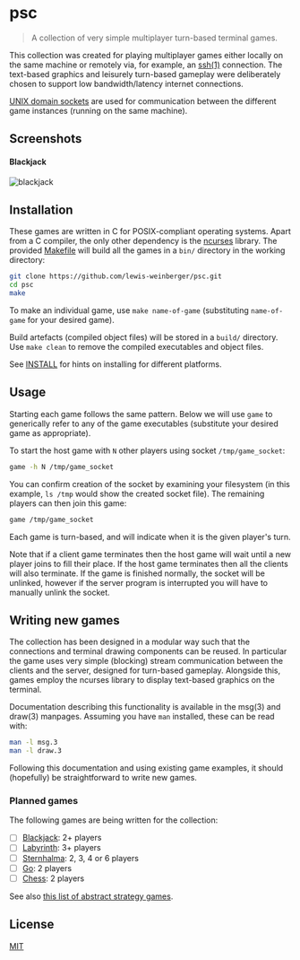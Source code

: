 # psc
> A collection of very simple multiplayer turn-based terminal games. 

This collection was created for playing multiplayer games either locally on the same machine or remotely via, for example, an [ssh(1)](https://man.openbsd.org/ssh) connection. The text-based graphics and leisurely turn-based gameplay were deliberately chosen to support low bandwidth/latency internet connections.

[UNIX domain sockets](https://en.wikipedia.org/wiki/Unix_domain_socket) are used for communication between the different game instances (running on the same machine).

## Screenshots

#### Blackjack
![blackjack](./img/blackjack.gif)

## Installation

These games are written in C for POSIX-compliant operating systems. Apart from a C compiler, the only other dependency is the [ncurses](https://invisible-island.net/ncurses/#downloads) library. The provided [Makefile](./Makefile) will build all the games in a `bin/` directory in the working directory:

```sh
git clone https://github.com/lewis-weinberger/psc.git
cd psc
make
```

To make an individual game, use `make name-of-game` (substituting `name-of-game` for your desired game).

Build artefacts (compiled object files) will be stored in a `build/` directory. Use `make clean` to remove the compiled executables and object files.

See [INSTALL](./INSTALL.md) for hints on installing for different platforms.

## Usage

Starting each game follows the same pattern. Below we will use `game` to generically refer to any of the game executables (substitute your desired game as appropriate).

To start the host game with `N` other players using socket `/tmp/game_socket`:
```sh
game -h N /tmp/game_socket
```
You can confirm creation of the socket by examining your filesystem (in this example, `ls /tmp` would show the created socket file). The remaining players can then join this game:
```sh
game /tmp/game_socket
```

Each game is turn-based, and will indicate when it is the given player's turn. 

Note that if a client game terminates then the host game will wait until a new player joins to fill their place. If the host game terminates then all the clients will also terminate. If the game is finished normally, the socket will be unlinked, however if the server program is interrupted you will have to manually unlink the socket.

## Writing new games

The collection has been designed in a modular way such that the connections and terminal drawing components can be reused. In particular the game uses very simple (blocking) stream communication between the clients and the server, designed for turn-based gameplay. Alongside this, games employ the ncurses library to display text-based graphics on the terminal.

Documentation describing this functionality is available in the msg(3) and draw(3) manpages. Assuming you have `man` installed, these can be read with:

```sh
man -l msg.3
man -l draw.3
```

Following this documentation and using existing game examples, it should (hopefully) be straightforward to write new games.

### Planned games

The following games are being written for the collection:
- [ ] [Blackjack](https://en.wikipedia.org/wiki/Blackjack): 2+ players
- [ ] [Labyrinth](https://en.wikipedia.org/wiki/Labyrinth_(paper-and-pencil_game)): 3+ players
- [ ] [Sternhalma](https://en.wikipedia.org/wiki/Chinese_checkers): 2, 3, 4 or 6 players
- [ ] [Go](https://en.wikipedia.org/wiki/Go_(game)): 2 players
- [ ] [Chess](https://en.wikipedia.org/wiki/Chess): 2 players

See also [this list of abstract strategy games](https://en.wikipedia.org/wiki/List_of_abstract_strategy_games).

## License

[MIT](./LICENSE)
